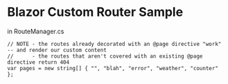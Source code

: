 # Blazor Custom Router Sample

in RouteManager.cs

    // NOTE - the routes already decorated with an @page directive "work" -- and render our custom content
    //      - the routes that aren't covered with an existing @page directive return 404
    var pages = new string[] { "", "blah", "error", "weather", "counter" };